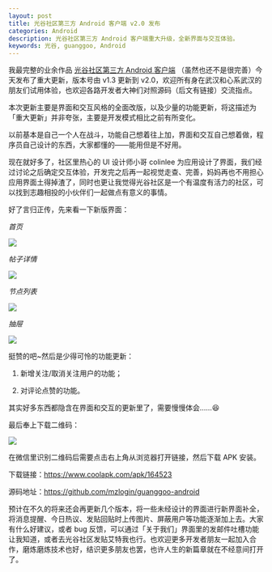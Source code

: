 ```yaml
---
layout: post
title: 光谷社区第三方 Android 客户端 v2.0 发布
categories: Android
description: 光谷社区第三方 Android 客户端重大升级，全新界面与交互体验。
keywords: 光谷, guanggoo, Android
---
```


我最完整的业余作品 [光谷社区第三方 Android 客户端](https://github.com/mzlogin/guanggoo-android) （虽然也还不是很完善）今天发布了重大更新，版本号由 v1.3 更新到 v2.0，欢迎所有身在武汉和心系武汉的朋友们试用体验，也欢迎各路开发者大神们对照源码（后文有链接）交流指点。

本次更新主要是界面和交互风格的全面改版，以及少量的功能更新，将这描述为「重大更新」并非夸张，主要是开发模式相比之前有所变化。

以前基本是自己一个人在战斗，功能自己想着往上加，界面和交互自己想着做，程序员自己设计的东西，大家都懂的——能用但是不好用。

现在就好多了，社区里热心的 UI 设计师小哥 colinlee 为应用设计了界面，我们经过讨论之后确定交互体验，开发完之后再一起视觉走查、完善，妈妈再也不用担心应用界面土得掉渣了，同时也更让我觉得光谷社区是一个有温度有活力的社区，可以找到志趣相投的小伙伴们一起做点有意义的事情。

好了言归正传，先来看一下新版界面：

*首页*

![](https://beansjie.github.io//guanggoo-android/screenshots/topic-list.png)

*帖子详情*

![](https://beansjie.github.io//guanggoo-android/screenshots/topic-detail.png)

*节点列表*

![](https://beansjie.github.io//guanggoo-android/screenshots/nodes-list.png)

*抽屉*

![](https://beansjie.github.io//guanggoo-android/screenshots/drawer.png)

挺赞的吧~然后是少得可怜的功能更新：

1. 新增关注/取消关注用户的功能；

2. 对评论点赞的功能。

其实好多东西都隐含在界面和交互的更新里了，需要慢慢体会……:laughing:

最后奉上下载二维码：

![](https://beansjie.github.io//guanggoo-android/qrcode.png)

在微信里识别二维码后需要点击右上角从浏览器打开链接，然后下载 APK 安装。

下载链接：<https://www.coolapk.com/apk/164523>

源码地址：<https://github.com/mzlogin/guanggoo-android>

预计在不久的将来还会再更新几个版本，将一些未经设计的界面进行新界面补全，将消息提醒、今日热议、发贴回贴时上传图片、屏蔽用户等功能逐渐加上去。大家有什么好建议，或者 bug 反馈，可以通过「关于我们」界面里的发邮件吐槽功能让我知道，或者去光谷社区发贴艾特我也行。也欢迎更多开发者朋友一起加入合作，磨炼磨炼技术也好，结识更多朋友也罢，也许人生的新篇章就在不经意间打开了。
